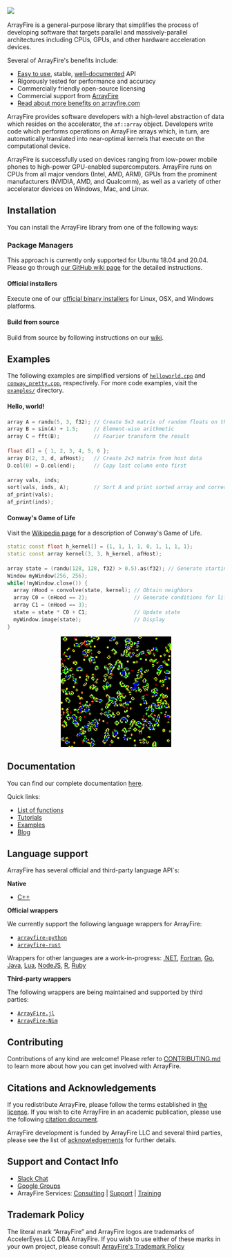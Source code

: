 <a href="http://arrayfire.com/"><img src="http://arrayfire.com/logos/arrayfire_logo_whitebkgnd.png" width="300"></a>

ArrayFire is a general-purpose library that simplifies the process of developing
software that targets parallel and massively-parallel architectures including
CPUs, GPUs, and other hardware acceleration devices.

Several of ArrayFire's benefits include:

* [Easy to use](http://arrayfire.org/docs/gettingstarted.htm), stable,
  [well-documented](http://arrayfire.org/docs) API
* Rigorously tested for performance and accuracy
* Commercially friendly open-source licensing
* Commercial support from [ArrayFire](http://arrayfire.com)
* [Read about more benefits on arrayfire.com](http://arrayfire.com/the-arrayfire-library/)

ArrayFire provides software developers with a high-level
abstraction of data which resides on the accelerator, the `af::array` object.
Developers write code which performs operations on ArrayFire arrays which, in turn,
are automatically translated into near-optimal kernels that execute on the computational
device.

ArrayFire is successfully used on devices ranging from low-power mobile phones
to high-power GPU-enabled supercomputers. ArrayFire runs on CPUs from all
major vendors (Intel, AMD, ARM), GPUs from the prominent manufacturers
(NVIDIA, AMD, and Qualcomm), as well as a variety of other accelerator devices
on Windows, Mac, and Linux.

## Installation

You can install the ArrayFire library from one of the following ways:

### Package Managers

This approach is currently only supported for Ubuntu 18.04 and 20.04. Please
go through [our GitHub wiki page][1] for the detailed instructions.

#### Official installers

Execute one of our [official binary installers](https://arrayfire.com/download)
for Linux, OSX, and Windows platforms.

#### Build from source

Build from source by following instructions on our
[wiki](https://github.com/arrayfire/arrayfire/wiki).

## Examples

The following examples are simplified versions of
[`helloworld.cpp`](https://github.com/arrayfire/arrayfire/blob/master/examples/helloworld/helloworld.cpp)
and
[`conway_pretty.cpp`](https://github.com/arrayfire/arrayfire/blob/master/examples/graphics/conway_pretty.cpp),
respectively. For more code examples, visit the
[`examples/`](https://github.com/arrayfire/arrayfire/blob/master/examples/)
directory.

#### Hello, world!

```cpp
array A = randu(5, 3, f32); // Create 5x3 matrix of random floats on the GPU
array B = sin(A) + 1.5;     // Element-wise arithmetic
array C = fft(B);           // Fourier transform the result

float d[] = { 1, 2, 3, 4, 5, 6 };
array D(2, 3, d, afHost);   // Create 2x3 matrix from host data
D.col(0) = D.col(end);      // Copy last column onto first

array vals, inds;
sort(vals, inds, A);        // Sort A and print sorted array and corresponding indices
af_print(vals);
af_print(inds);
```

#### Conway's Game of Life

Visit the
[Wikipedia page](https://en.wikipedia.org/wiki/Conway%27s_Game_of_Life) for a
description of Conway's Game of Life.

```cpp
static const float h_kernel[] = {1, 1, 1, 1, 0, 1, 1, 1, 1};
static const array kernel(3, 3, h_kernel, afHost);

array state = (randu(128, 128, f32) > 0.5).as(f32); // Generate starting state
Window myWindow(256, 256);
while(!myWindow.close()) {
  array nHood = convolve(state, kernel); // Obtain neighbors
  array C0 = (nHood == 2);               // Generate conditions for life
  array C1 = (nHood == 3);
  state = state * C0 + C1;               // Update state
  myWindow.image(state);                 // Display
}

```

<p align="center">
<img src="https://github.com/arrayfire/assets/blob/master/gifs/conway.gif" alt="Conway's Game of Life" height="256" width="256">
</p>

## Documentation

You can find our complete documentation [here](http://www.arrayfire.com/docs/index.htm).

Quick links:

* [List of functions](http://www.arrayfire.org/docs/group__arrayfire__func.htm)
* [Tutorials](http://arrayfire.org/docs/tutorials.htm)
* [Examples](http://www.arrayfire.org/docs/examples.htm)
* [Blog](http://arrayfire.com/blog/)

## Language support

ArrayFire has several official and third-party language API`s:

__Native__

* [C++](http://arrayfire.org/docs/gettingstarted.htm#gettingstarted_api_usage)

__Official wrappers__

We currently support the following language wrappers for ArrayFire:

* [`arrayfire-python`](https://github.com/arrayfire/arrayfire-python)
* [`arrayfire-rust`](https://github.com/arrayfire/arrayfire-rust)

Wrappers for other languages are a work-in-progress:
  [.NET](https://github.com/arrayfire/arrayfire-dotnet),
  [Fortran](https://github.com/arrayfire/arrayfire-fortran),
  [Go](https://github.com/arrayfire/arrayfire-go),
  [Java](https://github.com/arrayfire/arrayfire-java),
  [Lua](https://github.com/arrayfire/arrayfire-lua),
  [NodeJS](https://github.com/arrayfire/arrayfire-js),
  [R](https://github.com/arrayfire/arrayfire-r),
  [Ruby](https://github.com/arrayfire/arrayfire-rb)

__Third-party wrappers__

The following wrappers are being maintained and supported by third parties:

* [`ArrayFire.jl`](https://github.com/JuliaComputing/ArrayFire.jl)
* [`ArrayFire-Nim`](https://github.com/bitstormGER/ArrayFire-Nim)

## Contributing

Contributions of any kind are welcome! Please refer to
[CONTRIBUTING.md](https://github.com/arrayfire/arrayfire/blob/master/CONTRIBUTING.md)
to learn more about how you can get involved with ArrayFire.

## Citations and Acknowledgements

If you redistribute ArrayFire, please follow the terms established in
[the license](LICENSE). If you wish to cite ArrayFire in an academic
publication, please use the following [citation document](.github/CITATION.md).

ArrayFire development is funded by ArrayFire LLC and several third parties,
please see the list of [acknowledgements](ACKNOWLEDGEMENTS.md) for further
details.

## Support and Contact Info

* [Slack Chat](https://join.slack.com/t/arrayfire-org/shared_invite/MjI4MjIzMDMzMTczLTE1MDI5ODg4NzYtN2QwNGE3ODA5OQ)
* [Google Groups](https://groups.google.com/forum/#!forum/arrayfire-users)
* ArrayFire Services:  [Consulting](http://arrayfire.com/consulting/)  |  [Support](http://arrayfire.com/support/)   |  [Training](http://arrayfire.com/training/)

## Trademark Policy

The literal mark “ArrayFire” and ArrayFire logos are trademarks of
AccelerEyes LLC DBA ArrayFire.
If you wish to use either of these marks in your own project, please consult
[ArrayFire's Trademark Policy](http://arrayfire.com/trademark-policy/)

[1]: https://github.com/arrayfire/arrayfire/wiki/Install-ArrayFire-From-Linux-Package-Managers
